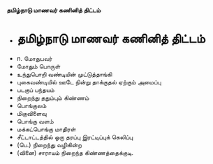 **தமிழ்நாடு மாணவர் கணினித் திட்டம்**
- # தமிழ்நாடு மாணவர் கணினித் திட்டம்
- n. மோதுபவர்
- மோதும் பொருள்
- உந்துபொறி வண்டியின் முட்டுத்தாங்கி
- புகைவண்டியில் ஊடே நின்று தாக்குதல் ஏற்கும் அமைப்பு
- படகுப் பந்தயம்
- நிறைந்து ததும்பும் கிண்ணம்
- பொங்குலம்
- மிகுவிளைவு
- பொங்கு வளம்
- மக்கட்பொங்கு மாதிரள்
- சீட்டாட்டத்தில் ஒரு தரப்பு இரட்டிப்புக் கெலிப்பு
- (பெ.) நிறைந்து வழிகின்ற
- (வினை) சாராயம் நிறைந்த கிண்ணத்தைக்குடி.

